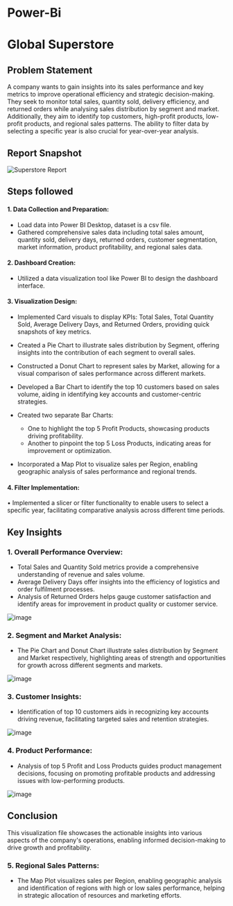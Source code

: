 # Power-Bi

# Global Superstore

## Problem Statement

A company wants to gain insights into its sales performance and key metrics to improve operational efficiency and strategic decision-making. They seek to monitor total sales, quantity sold, delivery efficiency, and returned orders while analysing sales distribution by segment and market. Additionally, they aim to identify top customers, high-profit products, low-profit products, and regional sales patterns. The ability to filter data by selecting a specific year is also crucial for year-over-year analysis.

 ## Report Snapshot

 
![Superstore Report]()

## Steps followed 
#### 1.	Data Collection and Preparation:
-   Load data into Power BI Desktop, dataset is a csv file. 
-   Gathered comprehensive sales data including total sales amount, quantity sold, delivery days, returned orders, customer segmentation, market information, product profitability, and regional sales data.
#### 2.	Dashboard Creation:
-   Utilized a data visualization tool like Power BI to design the dashboard interface.
#### 3.	Visualization Design:
-   Implemented Card visuals to display KPIs: Total Sales, Total Quantity Sold, Average Delivery Days, and Returned Orders, providing quick snapshots of key metrics.

-   Created a Pie Chart to illustrate sales distribution by Segment, offering insights into the contribution of each segment to overall sales.
-   Constructed a Donut Chart to represent sales by Market, allowing for a visual comparison of sales performance across different markets.
-	Developed a Bar Chart to identify the top 10 customers based on sales volume, aiding in identifying key accounts and customer-centric strategies.
-	Created two separate Bar Charts:
    *	One to highlight the top 5 Profit Products, showcasing products driving profitability.
    *	Another to pinpoint the top 5 Loss Products, indicating areas for improvement or optimization.
-	Incorporated a Map Plot to visualize sales per Region, enabling geographic analysis of sales performance and regional trends.
#### 4.	Filter Implementation:
•	Implemented a slicer or filter functionality to enable users to select a specific year, facilitating comparative analysis across different time periods.



## Key Insights
### 1.	Overall Performance Overview:
-	Total Sales and Quantity Sold metrics provide a comprehensive understanding of revenue and sales volume.
-	Average Delivery Days offer insights into the efficiency of logistics and order fulfilment processes.
-	Analysis of Returned Orders helps gauge customer satisfaction and identify areas for improvement in product quality or customer service.

![image]()


### 2.	Segment and Market Analysis:
-	The Pie Chart and Donut Chart illustrate sales distribution by Segment and Market respectively, highlighting areas of strength and opportunities for growth across different segments and markets.

![image]()


### 3.	Customer Insights:
-	Identification of top 10 customers aids in recognizing key accounts driving revenue, facilitating targeted sales and retention strategies.

![image]()


### 4.	Product Performance:
-	Analysis of top 5 Profit and Loss Products guides product management decisions, focusing on promoting profitable products and addressing issues with low-performing products.


![image]()

## Conclusion
This visualization file showcases the actionable insights into various aspects of the company's operations, enabling informed decision-making to drive growth and profitability.


### 5.	Regional Sales Patterns:
-	The Map Plot visualizes sales per Region, enabling geographic analysis and identification of regions with high or low sales performance, helping in strategic allocation of resources and marketing efforts.
